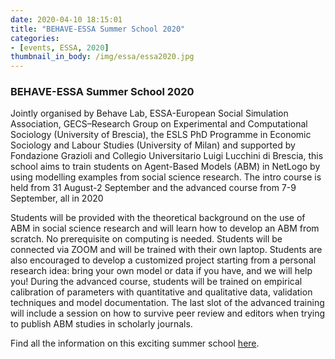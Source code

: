 ```yaml
---
date: 2020-04-10 18:15:01
title: "BEHAVE-ESSA Summer School 2020"
categories:
- [events, ESSA, 2020]
thumbnail_in_body: /img/essa/essa2020.jpg
---
```


<h3 class="_excerpt_ignore">BEHAVE-ESSA Summer School 2020</h3>
Jointly organised by Behave Lab, ESSA-European Social Simulation Association, GECS–Research Group on Experimental and Computational Sociology (University of Brescia), the ESLS PhD Programme in Economic Sociology and Labour Studies (University of Milan) and supported by Fondazione Grazioli and Collegio Universitario Luigi Lucchini di Brescia, this school aims to train students on Agent-Based Models (ABM) in NetLogo by using modelling examples from social science research. The intro course is held from 31 August-2 September and the advanced course from 7-9 September, all in 2020

Students will be provided with the theoretical background on the use of ABM in social science research and will learn how to develop an ABM from scratch. No prerequisite on computing is needed. Students will be connected via ZOOM and will be trained with their own laptop. Students are also encouraged to develop a customized project starting from a personal research idea: bring your own model or data if you have, and we will help you! During the advanced course, students will be trained on empirical calibration of parameters with quantitative and qualitative data, validation techniques and model documentation. The last slot of the advanced training will include a session on how to survive peer review and editors when trying to publish ABM studies in scholarly journals.

Find all the information on this exciting summer school [here](http://behavelab.org/behave-summer-school/).
